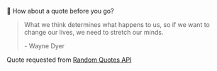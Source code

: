📣 How about a quote before you go?

> What we think determines what happens to us, so if we want to change our lives, we need to stretch our minds.
>
> <p>- Wayne Dyer</p>

Quote requested from [Random Quotes API](https://github.com/lukePeavey/quotable)
